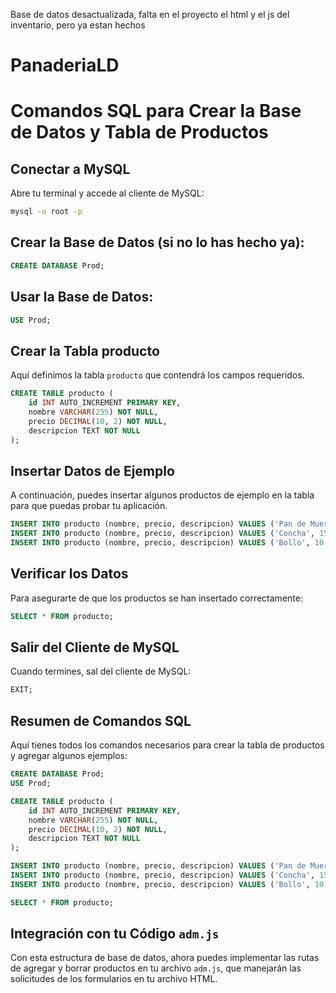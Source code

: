 Base de datos desactualizada, falta en el proyecto el html y el js del inventario, pero ya estan hechos 
# PanaderiaLD
# Comandos SQL para Crear la Base de Datos y Tabla de Productos

## Conectar a MySQL
Abre tu terminal y accede al cliente de MySQL:
```bash
mysql -u root -p
```

## Crear la Base de Datos (si no lo has hecho ya):
```sql
CREATE DATABASE Prod;
```

## Usar la Base de Datos:
```sql
USE Prod;
```

## Crear la Tabla producto
Aquí definimos la tabla `producto` que contendrá los campos requeridos.
```sql
CREATE TABLE producto (
    id INT AUTO_INCREMENT PRIMARY KEY,
    nombre VARCHAR(255) NOT NULL,
    precio DECIMAL(10, 2) NOT NULL,
    descripcion TEXT NOT NULL
);
```

## Insertar Datos de Ejemplo
A continuación, puedes insertar algunos productos de ejemplo en la tabla para que puedas probar tu aplicación.
```sql
INSERT INTO producto (nombre, precio, descripcion) VALUES ('Pan de Muerto', 24.00, 'Un pan tradicional de Día de Muertos.');
INSERT INTO producto (nombre, precio, descripcion) VALUES ('Concha', 15.00, 'Pan dulce con una cubierta de azúcar.');
INSERT INTO producto (nombre, precio, descripcion) VALUES ('Bollo', 10.00, 'Bollo de pan suave y esponjoso.');
```

## Verificar los Datos
Para asegurarte de que los productos se han insertado correctamente:
```sql
SELECT * FROM producto;
```

## Salir del Cliente de MySQL
Cuando termines, sal del cliente de MySQL:
```sql
EXIT;
```

## Resumen de Comandos SQL
Aquí tienes todos los comandos necesarios para crear la tabla de productos y agregar algunos ejemplos:
```sql
CREATE DATABASE Prod;
USE Prod;

CREATE TABLE producto (
    id INT AUTO_INCREMENT PRIMARY KEY,
    nombre VARCHAR(255) NOT NULL,
    precio DECIMAL(10, 2) NOT NULL,
    descripcion TEXT NOT NULL
);

INSERT INTO producto (nombre, precio, descripcion) VALUES ('Pan de Muerto', 24.00, 'Un pan tradicional de Día de Muertos.');
INSERT INTO producto (nombre, precio, descripcion) VALUES ('Concha', 15.00, 'Pan dulce con una cubierta de azúcar.');
INSERT INTO producto (nombre, precio, descripcion) VALUES ('Bollo', 10.00, 'Bollo de pan suave y esponjoso.');

SELECT * FROM producto;
```

## Integración con tu Código `adm.js`
Con esta estructura de base de datos, ahora puedes implementar las rutas de agregar y borrar productos en tu archivo `adm.js`, que manejarán las solicitudes de los formularios en tu archivo HTML.
```

